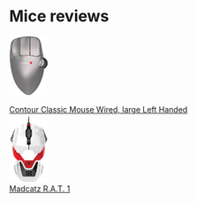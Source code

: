 # Mice reviews


<a href="contour_classic"><img src=".pix/contour_classic1.webp" style="width: 70px; height: auto;"><figcaption>Contour Classic Mouse Wired, large Left Handed</figcaption></a> <a href="mad_catz"><img src=".pix/mad_catz.webp" style="width: 70px; height: auto;"><figcaption>Madcatz R.A.T. 1</figcaption></a> 
